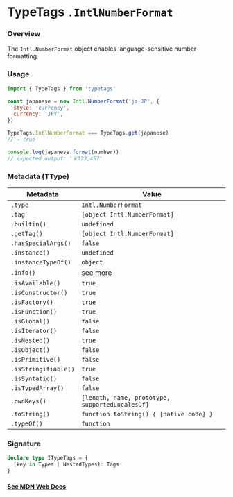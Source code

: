 # TypeTags `.IntlNumberFormat`

### Overview

The `Intl.NumberFormat` object enables language-sensitive number formatting.

### Usage

```js
import { TypeTags } from 'typetags'

const japanese = new Intl.NumberFormat('ja-JP', {
  style: 'currency',
  currency: 'JPY',
})

TypeTags.IntlNumberFormat === TypeTags.get(japanese)
// → true

console.log(japanese.format(number))
// expected output: '￥123,457'
```

### Metadata (TType)

| Metadata             | Value                                           |
| -------------------- | ----------------------------------------------- |
| `.type`              | `Intl.NumberFormat`                             |
| `.tag`               | `[object Intl.NumberFormat]`                    |
| `.builtin()`         | `undefined`                                     |
| `.getTag()`          | `[object Intl.NumberFormat]`                    |
| `.hasSpecialArgs()`  | `false`                                         |
| `.instance()`        | `undefined`                                     |
| `.instanceTypeOf()`  | `object`                                        |
| `.info()`            | [see more]()                                    |
| `.isAvailable()`     | `true`                                          |
| `.isConstructor()`   | `true`                                          |
| `.isFactory()`       | `true`                                          |
| `.isFunction()`      | `true`                                          |
| `.isGlobal()`        | `false`                                         |
| `.isIterator()`      | `false`                                         |
| `.isNested()`        | `true`                                          |
| `.isObject()`        | `false`                                         |
| `.isPrimitive()`     | `false`                                         |
| `.isStringifiable()` | `true`                                          |
| `.isSyntatic()`      | `false`                                         |
| `.isTypedArray()`    | `false`                                         |
| `.ownKeys()`         | `[length, name, prototype, supportedLocalesOf]` |
| `.toString()`        | `function toString() { [native code] }`         |
| `.typeOf()`          | `function`                                      |

### Signature

```ts
declare type ITypeTags = {
  [key in Types | NestedTypes]: Tags
}
```

#### [See MDN Web Docs](https://developer.mozilla.org/en-US/docs/Web/JavaScript/Reference/Global_Objects/Intl/NumberFormat)
